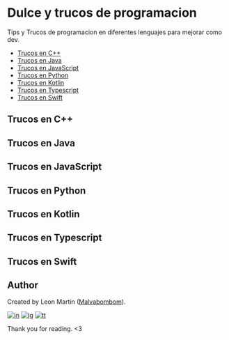 # Dulce y trucos de programacion

Tips y Trucos de programacion en diferentes lenguajes para mejorar como dev.

* [Trucos en C++]()
* [Trucos en Java]()
* [Trucos en JavaScript]()
* [Trucos en Python]()
* [Trucos en Kotlin]()
* [Trucos en Typescript]()
* [Trucos en Swift]()

## Trucos en C++


## Trucos en Java


## Trucos en JavaScript


## Trucos en Python


## Trucos en Kotlin


## Trucos en Typescript


## Trucos en Swift



## Author

Created by Leon Martin ([Malvabombom](https://github.com/malvabombom)).

[![in]][in-link] [![ig]][ig-link] [![tt]][tt-link]

Thank you for reading. <3


[fg]: https://img.shields.io/badge/Figma-F24E1E?style=flat-square&logo=figma&logoColor=white
[in]: https://img.shields.io/badge/LinkedIn-0077B5?style=flat-square&logo=linkedin&logoColor=white
[ig]: https://img.shields.io/badge/Instagram-E4405F?style=flat-square&logo=instagram&logoColor=white
[fb]: https://img.shields.io/badge/Facebook-1877F2?style=flat-square&logo=facebook&logoColor=white
[tt]: https://img.shields.io/badge/tiktok-000000?style=flat-square&logo=tiktok&logoColor=white

[as]: https://holasoymalva.xyz/
[in-link]: https://www.linkedin.com/in/martin-manriquez-899877177/
[ig-link]: https://www.instagram.com/holasoymalva/
[tt-link]: https://www.tiktok.com/@holasoymalva
